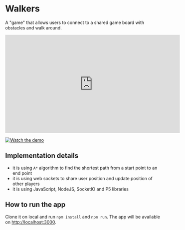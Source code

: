 # Walkers

A "game" that allows users to connect to a shared game board with obstacles and walk around. 

<iframe width="560" height="315" src="https://www.youtube.com/embed/3rGcEy7MA38" frameborder="0" allow="autoplay; encrypted-media" allowfullscreen></iframe>

[![Watch the demo](https://img.youtube.com/vi/3rGcEy7MA38/hqdefault.jpg)](https://youtu.be/3rGcEy7MA38)


## Implementation details

* it is using `A*` algorithm to find the shortest path from a start point to an end point
* it is using web sockets to share user position and update position of other players
* it is using JavaScript, NodeJS, SocketIO and P5 libraries

## How to run the app

Clone it on local and run `npm install` and `npm run`. 
The app will be available on [http://localhost:3000](http://localhost:3000). 